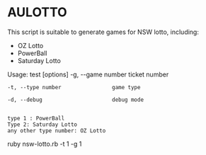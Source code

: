 # AULOTTO
This script is suitable to generate games for NSW lotto, including:
  - OZ Lotto
  - PowerBall
  - Saturday Lotto
  
Usage: test [options]
    -g, --game number                ticket number
    
    -t, --type number                game type
    
    -d, --debug                      debug mode
    
    
    type 1 : PowerBall
    Type 2: Saturday Lotto
    any other type number: OZ Lotto
    
ruby nsw-lotto.rb -t 1 -g 1

